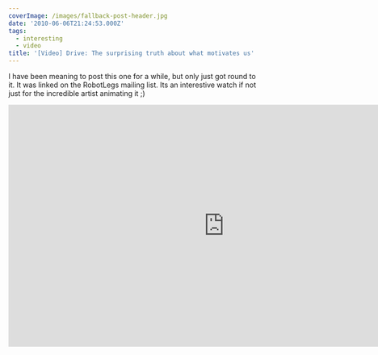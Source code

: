 ```yaml
---
coverImage: /images/fallback-post-header.jpg
date: '2010-06-06T21:24:53.000Z'
tags:
  - interesting
  - video
title: '[Video] Drive: The surprising truth about what motivates us'
---
```


I have been meaning to post this one for a while, but only just got round to it. It was linked on the RobotLegs mailing list. Its an interestive watch if not just for the incredible artist animating it ;)

<iframe width="853" height="480" src="https://www.youtube.com/embed/_BmHdTC36N4" frameborder="0" allow="accelerometer; autoplay; clipboard-write; encrypted-media; gyroscope; picture-in-picture"  allowfullscreen></iframe>
